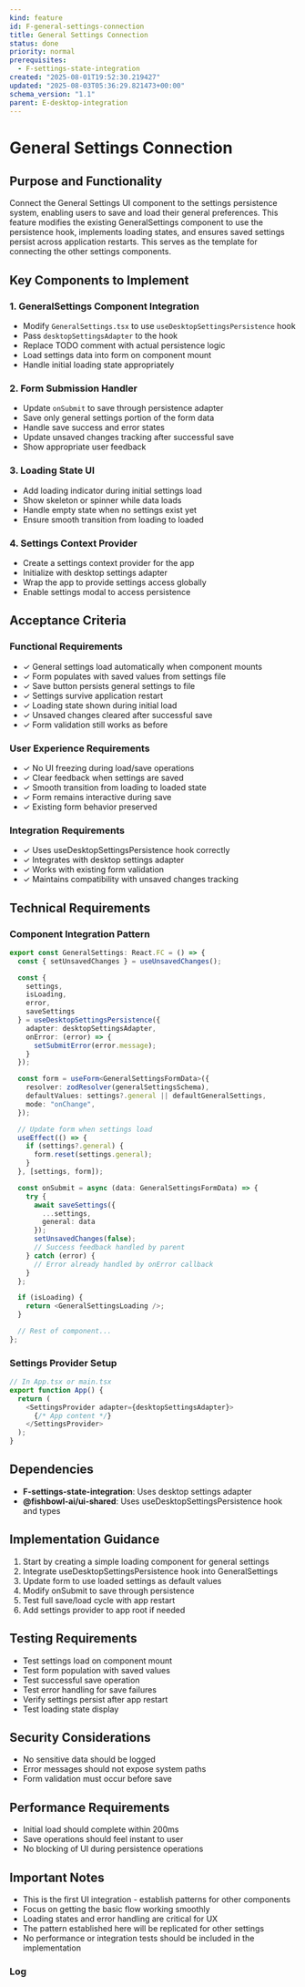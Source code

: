 ```yaml
---
kind: feature
id: F-general-settings-connection
title: General Settings Connection
status: done
priority: normal
prerequisites:
  - F-settings-state-integration
created: "2025-08-01T19:52:30.219427"
updated: "2025-08-03T05:36:29.821473+00:00"
schema_version: "1.1"
parent: E-desktop-integration
---
```


# General Settings Connection

## Purpose and Functionality

Connect the General Settings UI component to the settings persistence system, enabling users to save and load their general preferences. This feature modifies the existing GeneralSettings component to use the persistence hook, implements loading states, and ensures saved settings persist across application restarts. This serves as the template for connecting the other settings components.

## Key Components to Implement

### 1. GeneralSettings Component Integration

- Modify `GeneralSettings.tsx` to use `useDesktopSettingsPersistence` hook
- Pass `desktopSettingsAdapter` to the hook
- Replace TODO comment with actual persistence logic
- Load settings data into form on component mount
- Handle initial loading state appropriately

### 2. Form Submission Handler

- Update `onSubmit` to save through persistence adapter
- Save only general settings portion of the form data
- Handle save success and error states
- Update unsaved changes tracking after successful save
- Show appropriate user feedback

### 3. Loading State UI

- Add loading indicator during initial settings load
- Show skeleton or spinner while data loads
- Handle empty state when no settings exist yet
- Ensure smooth transition from loading to loaded

### 4. Settings Context Provider

- Create a settings context provider for the app
- Initialize with desktop settings adapter
- Wrap the app to provide settings access globally
- Enable settings modal to access persistence

## Acceptance Criteria

### Functional Requirements

- ✓ General settings load automatically when component mounts
- ✓ Form populates with saved values from settings file
- ✓ Save button persists general settings to file
- ✓ Settings survive application restart
- ✓ Loading state shown during initial load
- ✓ Unsaved changes cleared after successful save
- ✓ Form validation still works as before

### User Experience Requirements

- ✓ No UI freezing during load/save operations
- ✓ Clear feedback when settings are saved
- ✓ Smooth transition from loading to loaded state
- ✓ Form remains interactive during save
- ✓ Existing form behavior preserved

### Integration Requirements

- ✓ Uses useDesktopSettingsPersistence hook correctly
- ✓ Integrates with desktop settings adapter
- ✓ Works with existing form validation
- ✓ Maintains compatibility with unsaved changes tracking

## Technical Requirements

### Component Integration Pattern

```typescript
export const GeneralSettings: React.FC = () => {
  const { setUnsavedChanges } = useUnsavedChanges();

  const {
    settings,
    isLoading,
    error,
    saveSettings
  } = useDesktopSettingsPersistence({
    adapter: desktopSettingsAdapter,
    onError: (error) => {
      setSubmitError(error.message);
    }
  });

  const form = useForm<GeneralSettingsFormData>({
    resolver: zodResolver(generalSettingsSchema),
    defaultValues: settings?.general || defaultGeneralSettings,
    mode: "onChange",
  });

  // Update form when settings load
  useEffect(() => {
    if (settings?.general) {
      form.reset(settings.general);
    }
  }, [settings, form]);

  const onSubmit = async (data: GeneralSettingsFormData) => {
    try {
      await saveSettings({
        ...settings,
        general: data
      });
      setUnsavedChanges(false);
      // Success feedback handled by parent
    } catch (error) {
      // Error already handled by onError callback
    }
  };

  if (isLoading) {
    return <GeneralSettingsLoading />;
  }

  // Rest of component...
};
```

### Settings Provider Setup

```typescript
// In App.tsx or main.tsx
export function App() {
  return (
    <SettingsProvider adapter={desktopSettingsAdapter}>
      {/* App content */}
    </SettingsProvider>
  );
}
```

## Dependencies

- **F-settings-state-integration**: Uses desktop settings adapter
- **@fishbowl-ai/ui-shared**: Uses useDesktopSettingsPersistence hook and types

## Implementation Guidance

1. Start by creating a simple loading component for general settings
2. Integrate useDesktopSettingsPersistence hook into GeneralSettings
3. Update form to use loaded settings as default values
4. Modify onSubmit to save through persistence
5. Test full save/load cycle with app restart
6. Add settings provider to app root if needed

## Testing Requirements

- Test settings load on component mount
- Test form population with saved values
- Test successful save operation
- Test error handling for save failures
- Verify settings persist after app restart
- Test loading state display

## Security Considerations

- No sensitive data should be logged
- Error messages should not expose system paths
- Form validation must occur before save

## Performance Requirements

- Initial load should complete within 200ms
- Save operations should feel instant to user
- No blocking of UI during persistence operations

## Important Notes

- This is the first UI integration - establish patterns for other components
- Focus on getting the basic flow working smoothly
- Loading states and error handling are critical for UX
- The pattern established here will be replicated for other settings
- No performance or integration tests should be included in the implementation

### Log
